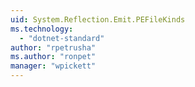 ```yaml
---
uid: System.Reflection.Emit.PEFileKinds
ms.technology: 
  - "dotnet-standard"
author: "rpetrusha"
ms.author: "ronpet"
manager: "wpickett"
---
```

